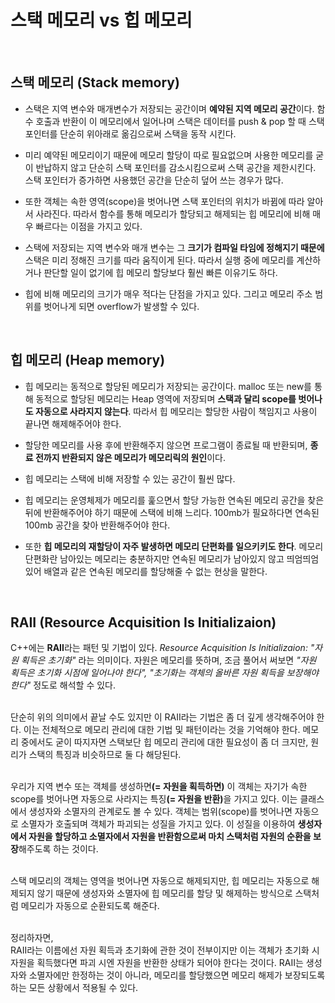 # 스택 메모리 vs 힙 메모리

<br>

## 스택 메모리 (Stack memory)

- 스택은 지역 변수와 매개변수가 저장되는 공간이며 <b>예약된 지역 메모리 공간</b>이다. 함수 호출과 반환이 이 메모리에서 일어나며 스택은  데이터를 push & pop 할 때 스택 포인터를 단순히 위아래로 옮김으로써 스택을 동작 시킨다.

- 미리 예약된 메모리이기 때문에 메모리 할당이 따로 필요없으며 사용한 메모리를 굳이 반납하지 않고 단순히 스택 포인터를 감소시킴으로써 스택 공간을 제한시킨다. 스택 포인터가 증가하면 사용했던 공간을 단순히 덮어 쓰는 경우가 많다.

- 또한 객체는 속한 영역(scope)을 벗어나면 스택 포인터의 위치가 바뀜에 따라 알아서 사라진다. 따라서 함수를 통해 메모리가 할당되고 해제되는 힙 메모리에 비해 매우 빠르다는 이점을 가지고 있다.

- 스택에 저장되는 지역 변수와 매개 변수는 그 <b>크기가 컴파일 타임에 정해지기 때문에</b> 스택은 미리 정해진 크기를 따라 움직이게 된다.
따라서 실행 중에 메모리를 계산하거나 판단할 일이 없기에 힙 메모리 할당보다 훨씬 빠른 이유기도 하다.

- 힙에 비해 메모리의 크기가 매우 적다는 단점을 가지고 있다.  그리고 메모리 주소 범위를 벗어나게 되면 overflow가 발생할 수 있다.


<br>
  


## 힙 메모리 (Heap memory)

- 힙 메모리는 동적으로 할당된 메모리가 저장되는 공간이다. malloc 또는 new를 통해 동적으로 할당된 메모리는 Heap 영역에 저장되며 <b>스택과 달리 scope를 벗어나도 자동으로 사라지지 않는다</b>. 따라서 힙 메모리는 할당한 사람이 책임지고 사용이 끝나면 해제해주어야 한다.

- 할당한 메모리를 사용 후에 반환해주지 않으면 프로그램이 종료될 때 반환되며, <b>종료 전까지 반환되지 않은 메모리가 메모리릭의 원인</b>이다.

- 힙 메모리는 스택에 비해 저장할 수 있는 공간이 훨씬 많다. 

- 힙 메모리는 운영체제가 메모리를 훑으면서 할당 가능한 연속된 메모리 공간을 찾은 뒤에 반환해주어야 하기 때문에 스택에 비해 느리다. 100mb가 필요하다면 연속된 100mb 공간을 찾아 반환해주어야 한다.

- 또한 <b>힙 메모리의 재할당이 자주 발생하면 메모리 단편화를 일으키키도 한다</b>. 메모리 단편화란 남아있는 메모리는 충분하지만 연속된 메모리가 남아있지 않고 띄엄띄엄 있어 배열과 같은 연속된 메모리를 할당해줄 수 없는 현상을 말한다.

<br>

## RAII (Resource Acquisition Is Initializaion)

C++에는 <b>RAII</b>라는 패턴 및 기법이 있다. <i>Resource Acquisition Is Initializaion: "자원 획득은 초기화"</i> 라는 의미이다.
자원은 메모리를 뜻하며, 조금 풀어서 써보면 <i>"자원 획득은 초기화 시점에 일어나야 한다", "초기화는 객체의 올바른 자원 획득을 보장해야한다"</i> 정도로 해석할 수 있다. 

<br>
단순히 위의 의미에서 끝날 수도 있지만 이 RAII라는 기법은 좀 더 깊게 생각해주어야 한다. 이는 전체적으로 메모리 관리에 대한 기법 및 패턴이라는 것을 기억해야 한다. 메모리 중에서도 굳이 따지자면 스택보단 힙 메모리 관리에 대한 필요성이 좀 더 크지만, 원리가 스택의 특징과 비슷하므로 둘 다 해당된다. 
<br><br>

우리가 지역 변수 또는 객체를 생성하면<b>(= 자원을 획득하면)</b> 이 객체는 자기가 속한 scope를 벗어나면 자동으로 사라지는 특징<b>(= 자원을 반환)</b>을 가지고 있다. 이는 클래스에서 생성자와 소멸자의 관계로도 볼 수 있다.
객체는 범위(scope)를 벗어나면 자동으로 소멸자가 호출되며 객체가 파괴되는 성질을 가지고 있다. 이 성질을 이용하여 <b>생성자에서 자원을 할당하고 소멸자에서 자원을 반환함으로써 마치 스택처럼 자원의 순환을 보장</b>해주도록 하는 것이다.

<br>
스택 메모리의 객체는 영역을 벗어나면 자동으로 해제되지만, 힙 메모리는 자동으로 해제되지 않기 때문에 생성자와 소멸자에 힙 메모리를 할당 및 해제하는 방식으로 스택처럼 메모리가 자동으로 순환되도록 해준다. 
<br><br>

정리하자면, <br>
RAII라는 이름에선 자원 획득과 초기화에 관한 것이 전부이지만 이는 객체가 초기화 시 자원을 획득했다면 파괴 시엔 자원을 반환한 상태가 되어야 한다는 것이다. RAII는 생성자와 소멸자에만 한정하는 것이 아니라, 메모리를 할당했으면 메모리 해제가 보장되도록 하는 모든 상황에서 적용될 수 있다.
